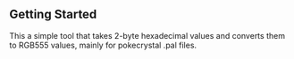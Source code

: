 ## Getting Started

This a simple tool that takes 2-byte hexadecimal values and converts them to RGB555 values, mainly for pokecrystal .pal files.
